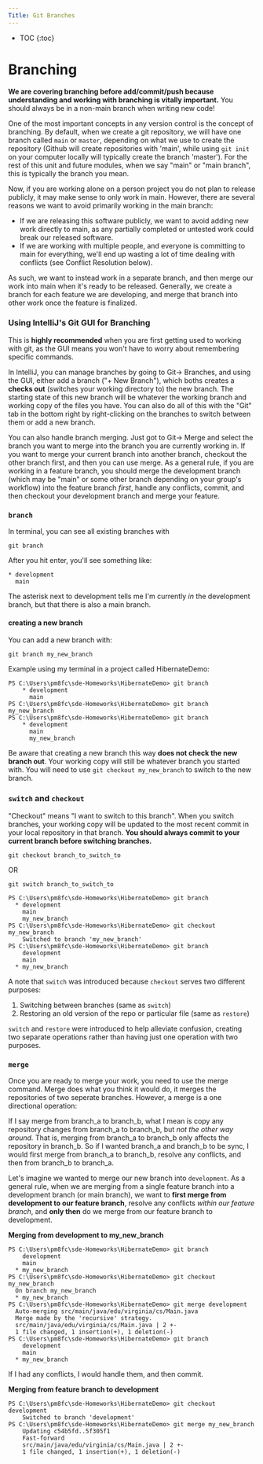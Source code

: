 ```yaml
---
Title: Git Branches
---
```


* TOC
{:toc}

# Branching

**We are covering branching before add/commit/push because
understanding and working with branching is vitally important.**
You should always be in a non-main branch when writing new code!

One of the most important concepts in any version control is the
concept of branching. By default, when we create a git repository,
we will have one branch called `main` or `master`, depending on
what we use to create the repository (Github will create
repositories with 'main', while using `git init` on your computer
locally will typically create the branch 'master'). For the
rest of this unit and future modules, when we say "main" or "main branch",
this is typically the branch you mean.

Now, if you are working alone on a person project you do not plan
to release publicly, it may make sense to only work in main. However,
there are several reasons we want to avoid primarily working in the main
branch:

* If we are releasing this software publicly, we want to avoid
  adding new work directly to main, as any partially completed
  or untested work could break our released software.
* If we are working with multiple people, and everyone is
  committing to main for everything, we'll end up wasting a lot
  of time dealing with conflicts (see Conflict Resolution below).

As such, we want to instead work in a separate branch, and then
merge our work into main when it's ready to be released. Generally,
we create a branch for each feature we are developing, and merge
that branch into other work once the feature is finalized.

### Using IntelliJ's Git GUI for Branching

This is **highly recommended** when you are first getting used to
working with git, as the GUI means you won't have to worry
about remembering specific commands.

In IntelliJ, you can manage branches by going to Git-> Branches,
and using the GUI, either add a branch ("+ New Branch"), which
boths creates a **checks out** (switches your working directory to)
the new branch. The starting state of this new branch will be whatever
the working branch and working copy of the files you have. You can
also do all of this with the "Git" tab in the bottom right by
right-clicking on the branches to switch between them or add a new branch.

You can also handle branch merging. Just got to Git-> Merge and
select the branch you want to merge into the branch you are currently
working in. If you want to merge your current branch into another branch,
checkout the other branch first, and then you can use merge. As a general
rule, if you are working in a feature branch, you should merge the development
branch (which may be "main" or some other branch depending on your group's
workflow) into the feature branch *first*, handle any conflicts, commit, and
then checkout your development branch and merge your feature.

### ```branch```

In terminal, you can see all existing branches with

`git branch`

After you hit enter, you'll see something like:

```shell
* development
  main
```

The asterisk next to development tells me I'm currently *in*
the development branch, but that there is also a main
branch.

#### creating a new branch

You can add a new branch with:

`git branch my_new_branch`

Example using my terminal in a project called HibernateDemo:

```
PS C:\Users\pm8fc\sde-Homeworks\HibernateDemo> git branch
    * development
      main
PS C:\Users\pm8fc\sde-Homeworks\HibernateDemo> git branch my_new_branch
PS C:\Users\pm8fc\sde-Homeworks\HibernateDemo> git branch
    * development
      main
      my_new_branch
 ```

Be aware that creating a new branch this way **does not check the
new branch out**. Your working copy will still be whatever branch you
started with. You will need to use `git checkout my_new_branch` to switch
to the new branch.

### ```switch``` and ```checkout```

"Checkout" means "I want to switch to this branch". When you switch
branches, your working copy will be updated to the most recent
commit in your local repository in that branch. **You should always
commit to your current branch before switching branches.**

`git checkout branch_to_switch_to`

OR

`git switch branch_to_switch_to`

```shell
PS C:\Users\pm8fc\sde-Homeworks\HibernateDemo> git branch
  * development
    main
    my_new_branch
PS C:\Users\pm8fc\sde-Homeworks\HibernateDemo> git checkout my_new_branch
    Switched to branch 'my_new_branch'
PS C:\Users\pm8fc\sde-Homeworks\HibernateDemo> git branch
    development
    main
  * my_new_branch
```

A note that ```switch``` was introduced because ```checkout``` serves two different purposes:

1) Switching between branches (same as `switch`)
2) Restoring an old version of the repo or particular file (same as `restore`)

```switch``` and ```restore``` were introduced to help alleviate confusion, creating two separate operations rather than having just one operation with two purposes.

### ```merge```

Once you are ready to merge your work, you need to use the merge command.
Merge does what you think it would do, it merges the repositories of
two seperate branches. However, a merge is a one directional operation:

If I say merge from branch_a to branch_b, what I mean is copy any
repository changes from branch_a to branch_b, but *not the other way around.*
That is, merging from branch_a to branch_b only affects the repository in
branch_b. So if I wanted branch_a and branch_b to be sync, I would first merge
from branch_a to branch_b, resolve any conflicts, and then from branch_b
to branch_a.

Let's imagine we wanted to merge our new branch into `development`. As a
general rule, when we are merging from a single feature branch into a
development branch (or main branch), we want to **first merge from development
to our feature branch**, resolve any conflicts *within our feature branch*, and
**only then** do we merge from our feature branch to development.

**Merging from development to my_new_branch**

```shell
PS C:\Users\pm8fc\sde-Homeworks\HibernateDemo> git branch
    development
    main
  * my_new_branch
PS C:\Users\pm8fc\sde-Homeworks\HibernateDemo> git checkout my_new_branch
  On branch my_new_branch
  * my_new_branch
PS C:\Users\pm8fc\sde-Homeworks\HibernateDemo> git merge development
  Auto-merging src/main/java/edu/virginia/cs/Main.java
  Merge made by the 'recursive' strategy.
  src/main/java/edu/virginia/cs/Main.java | 2 +-
  1 file changed, 1 insertion(+), 1 deletion(-)
PS C:\Users\pm8fc\sde-Homeworks\HibernateDemo> git branch
    development
    main
  * my_new_branch
```

If I had any conflicts, I would handle them, and then commit.

**Merging from feature branch to development**

```shell
PS C:\Users\pm8fc\sde-Homeworks\HibernateDemo> git checkout development
    Switched to branch 'development'
PS C:\Users\pm8fc\sde-Homeworks\HibernateDemo> git merge my_new_branch
    Updating c54b5fd..5f305f1
    Fast-forward
    src/main/java/edu/virginia/cs/Main.java | 2 +-
    1 file changed, 1 insertion(+), 1 deletion(-)
```